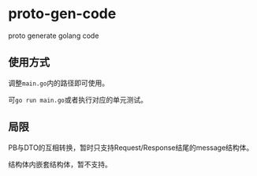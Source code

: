 # proto-gen-code
proto generate golang code

## 使用方式
调整`main.go`内的路径即可使用。

可`go run main.go`或者执行对应的单元测试。

## 局限

PB与DTO的互相转换，暂时只支持Request/Response结尾的message结构体。

结构体内嵌套结构体，暂不支持。
